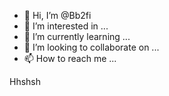 - 👋 Hi, I’m @Bb2fi
- 👀 I’m interested in ...
- 🌱 I’m currently learning ...
- 💞️ I’m looking to collaborate on ...
- 📫 How to reach me ...

<!---
Bb2fi/Bb2fi is a ✨ special ✨ repository because its `README.md` (this file) appears on your GitHub profile.
You can click the Preview link to take a look at your changes.
--->Hhshsh
